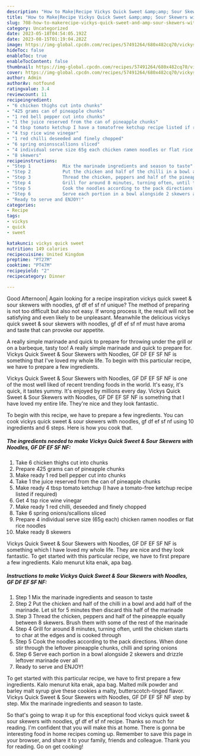 ```yaml
---
description: "How to Make|Recipe Vickys Quick Sweet &amp;amp; Sour Skewers with Noodles, GF DF EF SF NF {That is Special"
title: "How to Make|Recipe Vickys Quick Sweet &amp;amp; Sour Skewers with Noodles, GF DF EF SF NF {That is Special"
slug: 708-how-to-makerecipe-vickys-quick-sweet-and-amp-sour-skewers-with-noodles-gf-df-ef-sf-nf-that-is-special
category: Uncategorized
date: 2023-05-18T04:54:05.192Z
date: 2023-08-15T01:19:04.282Z
image: https://img-global.cpcdn.com/recipes/57491264/680x482cq70/vickys-quick-sweet-sour-skewers-with-noodles-gf-df-ef-sf-nf-recipe-main-photo.jpg
hideToc: false
enableToc: true
enableTocContent: false
thumbnail: https://img-global.cpcdn.com/recipes/57491264/680x482cq70/vickys-quick-sweet-sour-skewers-with-noodles-gf-df-ef-sf-nf-recipe-main-photo.jpg
cover: https://img-global.cpcdn.com/recipes/57491264/680x482cq70/vickys-quick-sweet-sour-skewers-with-noodles-gf-df-ef-sf-nf-recipe-main-photo.jpg
author: Admin
authorAv: notfound
ratingvalue: 3.4
reviewcount: 11
recipeingredient:
- "6 chicken thighs cut into chunks"
- "425 grams can of pineapple chunks"
- "1 red bell pepper cut into chunks"
- "1 the juice reserved from the can of pineapple chunks"
- "4 tbsp tomato ketchup I have a tomatofree ketchup recipe listed if required"
- "4 tsp rice wine vinegar"
- "1 red chilli deseeded and finely chopped"
- "6 spring onionsscallions sliced"
- "4 individual serve size 65g each chicken ramen noodles or flat rice noodles"
- "8 skewers"
recipeinstructions:
- "Step 1            Mix the marinade ingredients and season to taste"
- "Step 2            Put the chicken and half of the chilli in a bowl and add half of the marinade. Let sit for 5 minutes then discard this half of the marinade"
- "Step 3            Thread the chicken, peppers and half of the pineapple equally between 8 skewers. Brush them with some of the rest of the marinade"
- "Step 4            Grill for around 8 minutes, turning often, until the chicken starts to char at the edges and is cooked through"
- "Step 5            Cook the noodles according to the pack directions. When done stir through the leftover pineapple chunks, chilli and spring onions"
- "Step 6            Serve each portion in a bowl alongside 2 skewers and drizzle leftover marinade over all"
- "Ready to serve and ENJOY!"
categories:
- Recipe
tags:
- vickys
- quick
- sweet

katakunci: vickys quick sweet 
nutrition: 149 calories
recipecuisine: United Kingdom
preptime: "PT27M"
cooktime: "PT47M"
recipeyield: "2"
recipecategory: Dinner

---
```



Good Afternoon| Again looking for a recipe inspiration vickys quick sweet &amp; sour skewers with noodles, gf df ef sf nf unique? The method of preparing is not too difficult but also not easy. If wrong process it, the result will not be satisfying and even likely to be unpleasant. Meanwhile the delicious vickys quick sweet &amp; sour skewers with noodles, gf df ef sf nf must have aroma and taste that can provoke our appetite.





A really simple marinade and quick to prepare for throwing under the grill or on a barbeque, tasty too! A really simple marinade and quick to prepare for. Vickys Quick Sweet &amp; Sour Skewers with Noodles, GF DF EF SF NF is something that I&#39;ve loved my whole life. To begin with this particular recipe, we have to prepare a few ingredients.

Vickys Quick Sweet &amp; Sour Skewers with Noodles, GF DF EF SF NF is one of the most well liked of recent trending foods in the world. It's easy, it's quick, it tastes yummy. It's enjoyed by millions every day. Vickys Quick Sweet &amp; Sour Skewers with Noodles, GF DF EF SF NF is something that I have loved my entire life. They're nice and they look fantastic.


To begin with this recipe, we have to prepare a few ingredients. You can cook vickys quick sweet &amp; sour skewers with noodles, gf df ef sf nf using 10 ingredients and 6 steps. Here is how you cook that.

<!--inarticleads1-->

##### The ingredients needed to make Vickys Quick Sweet &amp; Sour Skewers with Noodles, GF DF EF SF NF:

1. Take 6 chicken thighs cut into chunks
1. Prepare 425 grams can of pineapple chunks
1. Make ready 1 red bell pepper cut into chunks
1. Take 1 the juice reserved from the can of pineapple chunks
1. Make ready 4 tbsp tomato ketchup (I have a tomato-free ketchup recipe listed if required)
1. Get 4 tsp rice wine vinegar
1. Make ready 1 red chilli, deseeded and finely chopped
1. Take 6 spring onions/scallions sliced
1. Prepare 4 individual serve size (65g each) chicken ramen noodles or flat rice noodles
1. Make ready 8 skewers


Vickys Quick Sweet &amp; Sour Skewers with Noodles, GF DF EF SF NF is something which I have loved my whole life. They are nice and they look fantastic. To get started with this particular recipe, we have to first prepare a few ingredients. Kalo menurut kita enak, apa bag. 

<!--inarticleads2-->

##### Instructions to make Vickys Quick Sweet &amp; Sour Skewers with Noodles, GF DF EF SF NF:

1. Step 1            Mix the marinade ingredients and season to taste
1. Step 2            Put the chicken and half of the chilli in a bowl and add half of the marinade. Let sit for 5 minutes then discard this half of the marinade
1. Step 3            Thread the chicken, peppers and half of the pineapple equally between 8 skewers. Brush them with some of the rest of the marinade
1. Step 4            Grill for around 8 minutes, turning often, until the chicken starts to char at the edges and is cooked through
1. Step 5            Cook the noodles according to the pack directions. When done stir through the leftover pineapple chunks, chilli and spring onions
1. Step 6            Serve each portion in a bowl alongside 2 skewers and drizzle leftover marinade over all
1. Ready to serve and ENJOY!

To get started with this particular recipe, we have to first prepare a few ingredients. Kalo menurut kita enak, apa bag. Malted milk powder and barley malt syrup give these cookies a malty, butterscotch-tinged flavor. Vickys Quick Sweet &amp; Sour Skewers with Noodles, GF DF EF SF NF step by step. Mix the marinade ingredients and season to taste. 

So that's going to wrap it up for this exceptional food vickys quick sweet &amp; sour skewers with noodles, gf df ef sf nf recipe. Thanks so much for reading. I'm confident that you will make this at home. There is gonna be interesting food in home recipes coming up. Remember to save this page in your browser, and share it to your family, friends and colleague. Thank you for reading. Go on get cooking!

